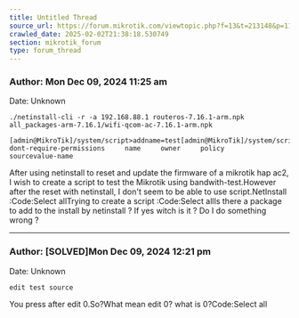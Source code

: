 ```yaml
---
title: Untitled Thread
source_url: https://forum.mikrotik.com/viewtopic.php?f=13&t=213148&p=1113694#p1113694
crawled_date: 2025-02-02T21:38:18.530749
section: mikrotik_forum
type: forum_thread
---
```


### Author: Mon Dec 09, 2024 11:25 am
Date: Unknown

```
./netinstall-cli -r -a 192.168.88.1 routeros-7.16.1-arm.npk  all_packages-arm-7.16.1/wifi-qcom-ac-7.16.1-arm.npk
```

```
[admin@MikroTik]/system/script>addname=test[admin@MikroTik]/system/script>edit0comment     dont-require-permissions     name     owner     policy     sourcevalue-name
```

After using netinstall to reset and update the firmware of a mikrotik hap ac2, I wish to create a script to test the Mikrotik using bandwith-test.However after the reset with netinstall, I don't seem to be able to use script.NetInstall :Code:Select allTrying to create a script :Code:Select allIs there a package to add to the install by netinstall ? If yes witch is it ? Do I do something wrong ?


---
### Author: [SOLVED]Mon Dec 09, 2024 12:21 pm
Date: Unknown

```
edit test source
```

You press <TAB> after edit 0.So?What mean edit 0? what is 0?Code:Select all

